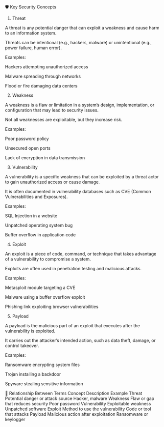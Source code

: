 🛡️ Key Security Concepts
1. Threat

A threat is any potential danger that can exploit a weakness and cause harm to an information system.

Threats can be intentional (e.g., hackers, malware) or unintentional (e.g., power failure, human error).

Examples:

Hackers attempting unauthorized access

Malware spreading through networks

Flood or fire damaging data centers

2. Weakness

A weakness is a flaw or limitation in a system’s design, implementation, or configuration that may lead to security issues.

Not all weaknesses are exploitable, but they increase risk.

Examples:

Poor password policy

Unsecured open ports

Lack of encryption in data transmission

3. Vulnerability

A vulnerability is a specific weakness that can be exploited by a threat actor to gain unauthorized access or cause damage.

It is often documented in vulnerability databases such as CVE (Common Vulnerabilities and Exposures).

Examples:

SQL Injection in a website

Unpatched operating system bug

Buffer overflow in application code

4. Exploit

An exploit is a piece of code, command, or technique that takes advantage of a vulnerability to compromise a system.

Exploits are often used in penetration testing and malicious attacks.

Examples:

Metasploit module targeting a CVE

Malware using a buffer overflow exploit

Phishing link exploiting browser vulnerabilities

5. Payload

A payload is the malicious part of an exploit that executes after the vulnerability is exploited.

It carries out the attacker’s intended action, such as data theft, damage, or control takeover.

Examples:

Ransomware encrypting system files

Trojan installing a backdoor

Spyware stealing sensitive information

🔁 Relationship Between Terms
Concept	Description	Example
Threat	Potential danger or attack source	Hacker, malware
Weakness	Flaw or gap that reduces security	Poor password
Vulnerability	Exploitable weakness	Unpatched software
Exploit	Method to use the vulnerability	Code or tool that attacks
Payload	Malicious action after exploitation	Ransomware or keylogger
